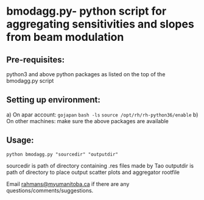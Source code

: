 # bmodagg.py- python script for aggregating sensitivities and slopes from beam modulation



## Pre-requisites:

python3 and above
python packages as listed on the top of the bmodagg.py script

## Setting up environment:
a) On apar account: 
              `gojapan`
              `bash -ls`
              `source /opt/rh/rh-python36/enable`
b) On other machines:
              make sure the above packages are available


## Usage:

`python bmodagg.py "sourcedir" "outputdir"`

sourcedir is path of directory containing .res files made by Tao
outputdir is path of directory to place output scatter plots and aggregator rootfile


Email rahmans@myumanitoba.ca if there are any questions/comments/suggestions. 


